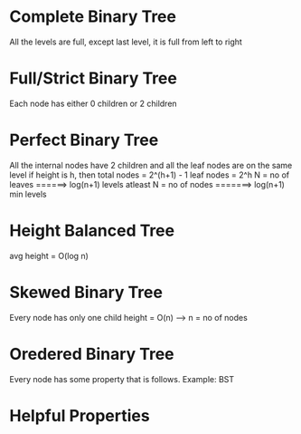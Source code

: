 # Complete Binary Tree
All the levels are full, except last level, it is full from left to right

# Full/Strict Binary Tree
Each node has either 0 children or 2 children

# Perfect Binary Tree
All the internal nodes have 2 children and all the leaf nodes are on the same level
if height is h, then total nodes = 2^(h+1) - 1
leaf nodes = 2^h
N = no of leaves ======> log(n+1) levels atleast
N = no of nodes =======> log(n+1) min levels


# Height Balanced Tree
avg height = O(log n)

# Skewed Binary Tree
Every node has only one child
height = O(n) --> n = no of nodes

# Oredered Binary Tree
Every node has some property that is follows. Example: BST

# Helpful Properties




